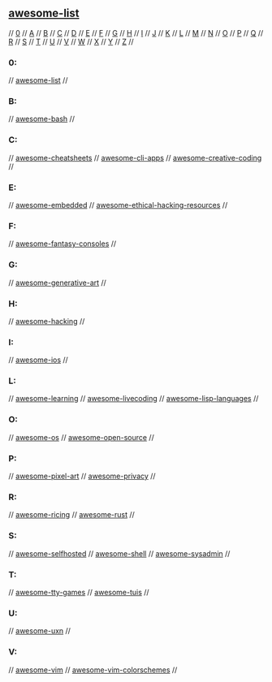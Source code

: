 ## [awesome-list](https://github.com/topics/awesome)

// [0](#0) // [A](#a) // [B](#b) // [C](#c) // [D](#d) // [E](#e) // [F](#f) // [G](#g)
// [H](#h) // [I](#i) // [J](#j) // [K](#k) // [L](#l) // [M](#m) // [N](#n) // [O](#o)
// [P](#p) // [Q](#q) // [R](#r) // [S](#s) // [T](#t) // [U](#u) // [V](#v) // [W](#w)
// [X](#x) // [Y](#y) // [Z](#z) //

### 0:
// [awesome-list](https://github.com/sindresorhus/awesome)
//

### B:
// [awesome-bash](https://github.com/awesome-lists/awesome-bash)
//

### C:
// [awesome-cheatsheets](https://github.com/LeCoupa/awesome-cheatsheets)
// [awesome-cli-apps](https://github.com/agarrharr/awesome-cli-apps)
// [awesome-creative-coding](https://github.com/terkelg/awesome-creative-coding)
//

### E:
// [awesome-embedded](https://github.com/nhivp/Awesome-Embedded)
// [awesome-ethical-hacking-resources](https://github.com/husnainfareed/Awesome-Ethical-Hacking-Resources)
//

### F:
// [awesome-fantasy-consoles](https://github.com/paladin-t/fantasy)
//

### G:
// [awesome-generative-art](https://github.com/kosmos/awesome-generative-art)
//

### H:
// [awesome-hacking](https://github.com/Hack-with-Github/Awesome-Hacking)
//

### I:
// [awesome-ios](https://github.com/vsouza/awesome-ios)
//

### L:
// [awesome-learning](https://github.com/johnpaulada/awesome-learning-collections)
// [awesome-livecoding](https://github.com/toplap/awesome-livecoding)
// [awesome-lisp-languages](https://github.com/dundalek/awesome-lisp-languages)
//

### O:
// [awesome-os](https://github.com/jubalh/awesome-os)
// [awesome-open-source](https://awesomeopensource.com/)
//

### P:
// [awesome-pixel-art](https://github.com/Siilwyn/awesome-pixel-art)
// [awesome-privacy](https://github.com/pluja/awesome-privacy)
//

### R:
// [awesome-ricing](https://github.com/fosslife/awesome-ricing)
// [awesome-rust](https://github.com/rust-unofficial/awesome-rust)
//

### S:
// [awesome-selfhosted](https://github.com/awesome-selfhosted/awesome-selfhosted)
// [awesome-shell](https://github.com/alebcay/awesome-shell)
// [awesome-sysadmin](https://github.com/kahun/awesome-sysadmin)
//

### T:
// [awesome-tty-games](https://github.com/ligurio/awesome-ttygames)
// [awesome-tuis](https://github.com/rothgar/awesome-tuis)
//

### U:
// [awesome-uxn](https://github.com/hundredrabbits/awesome-uxn)
//

### V:
// [awesome-vim](https://github.com/akrawchyk/awesome-vim)
// [awesome-vim-colorschemes](https://github.com/rafi/awesome-vim-colorschemes)
// 

